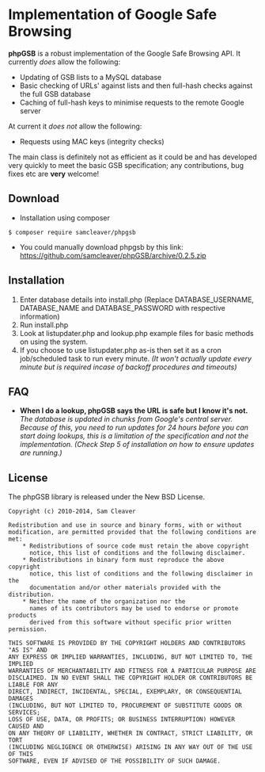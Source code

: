 # Implementation of Google Safe Browsing

**phpGSB** is a robust implementation of the Google Safe Browsing API. It currently *does* allow the following:

* Updating of GSB lists to a MySQL database
* Basic checking of URLs' against lists and then full-hash checks against the full GSB database
* Caching of full-hash keys to minimise requests to the remote Google server

At current it *does not* allow the following:

* Requests using MAC keys (integrity checks)

The main class is definitely not as efficient as it could be and has developed very quickly to meet the basic GSB specification; any contributions, bug fixes etc are **very** welcome! 

## Download

* Installation using composer
```
$ composer require samcleaver/phpgsb
```

* You could manually download phpgsb by this link: https://github.com/samcleaver/phpGSB/archive/0.2.5.zip

## Installation

1. Enter database details into install.php (Replace DATABASE_USERNAME, DATABASE_NAME and DATABASE_PASSWORD with respective information)
2. Run install.php
3. Look at listupdater.php and lookup.php example files for basic methods on using the system.
4. If you choose to use listupdater.php as-is then set it as a cron job/scheduled task to run every minute. *(It won't actually update every minute but is required incase of backoff procedures and timeouts)*

## FAQ

* **When I do a lookup, phpGSB says the URL is safe but I know it's not.**
*The database is updated in chunks from Google's central server. Because of this, you need to run updates for 24 hours before you can start doing lookups, this is a limitation of the specification and not the implementation. (Check Step 5 of installation on how to ensure updates are running.)*

## License

The phpGSB library is released under the New BSD License.

```
Copyright (c) 2010-2014, Sam Cleaver

Redistribution and use in source and binary forms, with or without
modification, are permitted provided that the following conditions are met:
    * Redistributions of source code must retain the above copyright
      notice, this list of conditions and the following disclaimer.
    * Redistributions in binary form must reproduce the above copyright
      notice, this list of conditions and the following disclaimer in the
      documentation and/or other materials provided with the distribution.
    * Neither the name of the organization nor the
      names of its contributors may be used to endorse or promote products
      derived from this software without specific prior written permission.

THIS SOFTWARE IS PROVIDED BY THE COPYRIGHT HOLDERS AND CONTRIBUTORS "AS IS" AND
ANY EXPRESS OR IMPLIED WARRANTIES, INCLUDING, BUT NOT LIMITED TO, THE IMPLIED
WARRANTIES OF MERCHANTABILITY AND FITNESS FOR A PARTICULAR PURPOSE ARE
DISCLAIMED. IN NO EVENT SHALL THE COPYRIGHT HOLDER OR CONTRIBUTORS BE LIABLE FOR ANY
DIRECT, INDIRECT, INCIDENTAL, SPECIAL, EXEMPLARY, OR CONSEQUENTIAL DAMAGES
(INCLUDING, BUT NOT LIMITED TO, PROCUREMENT OF SUBSTITUTE GOODS OR SERVICES;
LOSS OF USE, DATA, OR PROFITS; OR BUSINESS INTERRUPTION) HOWEVER CAUSED AND
ON ANY THEORY OF LIABILITY, WHETHER IN CONTRACT, STRICT LIABILITY, OR TORT
(INCLUDING NEGLIGENCE OR OTHERWISE) ARISING IN ANY WAY OUT OF THE USE OF THIS
SOFTWARE, EVEN IF ADVISED OF THE POSSIBILITY OF SUCH DAMAGE.
```
